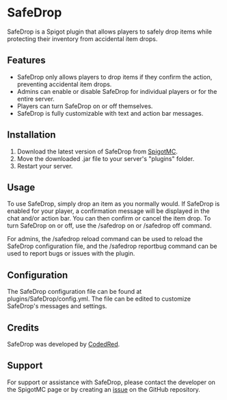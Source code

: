 # SafeDrop
SafeDrop is a Spigot plugin that allows players to safely drop items while protecting their inventory from accidental item drops.

## Features
* SafeDrop only allows players to drop items if they confirm the action, preventing accidental item drops.
* Admins can enable or disable SafeDrop for individual players or for the entire server.
* Players can turn SafeDrop on or off themselves.
* SafeDrop is fully customizable with text and action bar messages.

## Installation
1. Download the latest version of SafeDrop from [SpigotMC](https://www.spigotmc.org/resources/safedrop-safely-drop-items.72585/).
2. Move the downloaded .jar file to your server's "plugins" folder.
3. Restart your server.

## Usage
To use SafeDrop, simply drop an item as you normally would. If SafeDrop is enabled for your player, a confirmation message will be displayed in the chat and/or action bar. You can then confirm or cancel the item drop. To turn SafeDrop on or off, use the /safedrop on or /safedrop off command.

For admins, the /safedrop reload command can be used to reload the SafeDrop configuration file, and the /safedrop reportbug command can be used to report bugs or issues with the plugin.

## Configuration
The SafeDrop configuration file can be found at plugins/SafeDrop/config.yml. The file can be edited to customize SafeDrop's messages and settings.

## Credits
SafeDrop was developed by [CodedRed](https://github.com/CodedRed-Spigot/SafeDrop/blob/master/License).

## Support
For support or assistance with SafeDrop, please contact the developer on the SpigotMC page or by creating an [issue](https://github.com/CodedRed-Spigot/SafeDrop/issues) on the GitHub repository.